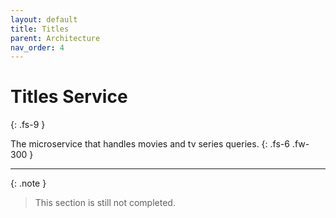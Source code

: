 ```yaml
---
layout: default
title: Titles
parent: Architecture
nav_order: 4
---
```


# Titles Service
{: .fs-9 }

The microservice that handles movies and tv series queries.
{: .fs-6 .fw-300 }

---

{: .note }
> This section is still not completed.